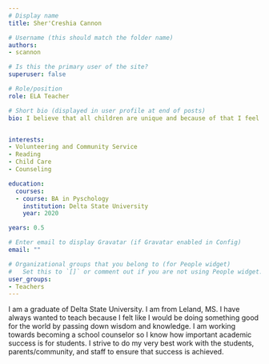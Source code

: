 ```yaml
---
# Display name
title: Sher'Creshia Cannon

# Username (this should match the folder name)
authors:
- scannon

# Is this the primary user of the site?
superuser: false

# Role/position
role: ELA Teacher

# Short bio (displayed in user profile at end of posts)
bio: I believe that all children are unique and because of that I feel like they deserve a stimulating learning environment where they can grow mentally, emotionally, physically, and socially.


interests:
- Volunteering and Community Service
- Reading
- Child Care
- Counseling

education:
  courses:
  - course: BA in Pyschology
    institution: Delta State University
    year: 2020

years: 0.5

# Enter email to display Gravatar (if Gravatar enabled in Config)
email: ""

# Organizational groups that you belong to (for People widget)
#   Set this to `[]` or comment out if you are not using People widget.
user_groups:
- Teachers
---
```


I am a graduate of Delta State University. I am from Leland, MS. I have always wanted to teach because I felt like I would be doing something good for the world by passing down wisdom and knowledge. I am working towards becoming a school counselor so I know how important academic success is for students. I strive to do my very best work with the students, parents/community, and staff to ensure that success is achieved.
